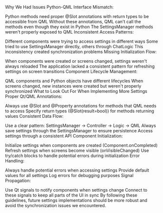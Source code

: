 

Why We Had Issues
Python-QML Interface Mismatch:

Python methods need proper @Slot annotations with return types to be accessible from QML
Without these annotations, QML can't call the methods even though they exist in Python
The SettingsManager methods weren't properly exposed to QML
Inconsistent Access Patterns:

Different components were trying to access settings in different ways
Some tried to use SettingsManager directly, others through ChatLogic
This inconsistency created synchronization problems
Missing Initialization Flow:

When components were created or screens changed, settings weren't always reloaded
The application lacked a consistent pattern for refreshing settings on screen transitions
Component Lifecycle Management:

QML components and Python objects have different lifecycles
When screens changed, new instances were created but weren't properly synchronized
What to Look Out For When Implementing More Settings
Proper Qt/QML Annotations:

Always use @Slot and @Property annotations for methods that QML needs to access
Specify return types (@Slot(result=bool)) for methods returning values
Consistent Data Flow:

Use a clear pattern: SettingsManager → Controller → Logic → QML
Always save settings through the SettingsManager to ensure persistence
Access settings through a consistent API
Component Initialization:

Initialize settings when components are created (Component.onCompleted)
Refresh settings when screens become visible (onVisibleChanged)
Use try/catch blocks to handle potential errors during initialization
Error Handling:

Always handle potential errors when accessing settings
Provide default values for all settings
Log errors for debugging purposes
Signal Propagation:

Use Qt signals to notify components when settings change
Connect to these signals to keep all parts of the UI in sync
By following these guidelines, future settings implementations should be more robust and avoid the synchronization issues we encountered.


